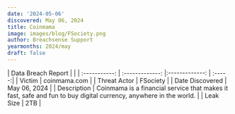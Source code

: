 ```yaml
---
date: '2024-05-06'
discovered: May 06, 2024
title: Coinmama
image: images/blog/FSociety.png
author: Breachsense Support
yearmonths: 2024/may
draft: false
---
```


| Data Breach Report           |              | 
| :-----------: | :-------------:     |:-------------:    | :-----:|
| Victim      | coinmama.com      | 
| Threat Actor      | FSociety      | 
| Date Discovered      | May 06, 2024      | 
| Description      | Coinmama is a financial service that makes it fast, safe and fun to buy digital currency, anywhere in the world.      | 
| Leak Size      | 2TB      | 

